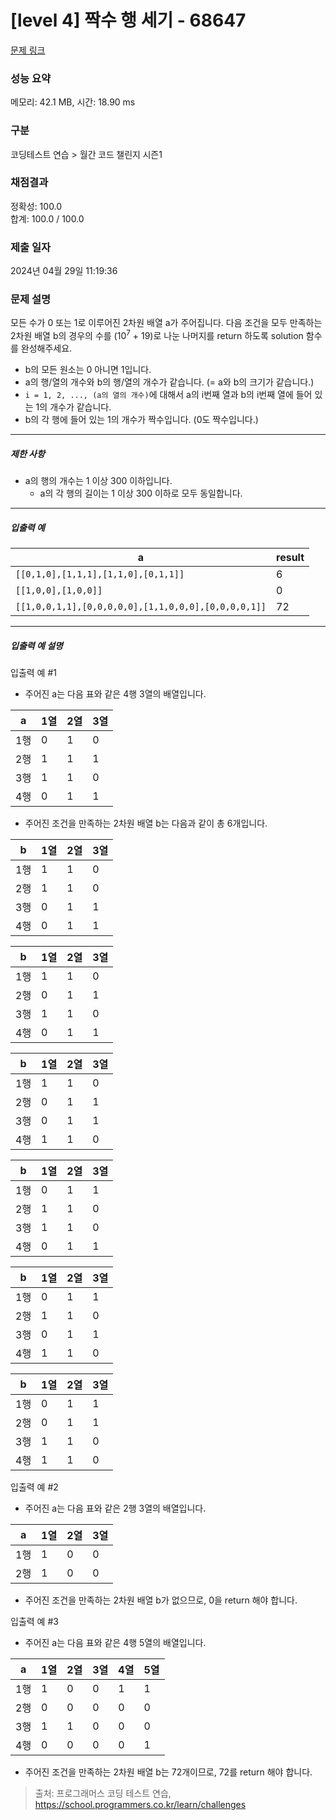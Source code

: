 # [level 4] 짝수 행 세기 - 68647 

[문제 링크](https://school.programmers.co.kr/learn/courses/30/lessons/68647) 

### 성능 요약

메모리: 42.1 MB, 시간: 18.90 ms

### 구분

코딩테스트 연습 > 월간 코드 챌린지 시즌1

### 채점결과

정확성: 100.0<br/>합계: 100.0 / 100.0

### 제출 일자

2024년 04월 29일 11:19:36

### 문제 설명

<p>모든 수가 0 또는 1로 이루어진 2차원 배열 a가 주어집니다. 다음 조건을 모두 만족하는 2차원 배열 b의 경우의 수를 (10<sup>7</sup> + 19)로 나눈 나머지를 return 하도록 solution 함수를 완성해주세요.</p>

<ul>
<li>b의 모든 원소는 0 아니면 1입니다.</li>
<li>a의 행/열의 개수와 b의 행/열의 개수가 같습니다. (= a와 b의 크기가 같습니다.)</li>
<li><code>i = 1, 2, ..., (a의 열의 개수)</code>에 대해서 a의 i번째 열과 b의 i번째 열에 들어 있는 1의 개수가 같습니다.</li>
<li>b의 각 행에 들어 있는 1의 개수가 짝수입니다. (0도 짝수입니다.)</li>
</ul>

<hr>

<h5>제한 사항</h5>

<ul>
<li>a의 행의 개수는 1 이상 300 이하입니다.

<ul>
<li>a의 각 행의 길이는 1 이상 300 이하로 모두 동일합니다.</li>
</ul></li>
</ul>

<hr>

<h5>입출력 예</h5>
<table class="table">
        <thead><tr>
<th>a</th>
<th>result</th>
</tr>
</thead>
        <tbody><tr>
<td><code>[[0,1,0],[1,1,1],[1,1,0],[0,1,1]]</code></td>
<td>6</td>
</tr>
<tr>
<td><code>[[1,0,0],[1,0,0]]</code></td>
<td>0</td>
</tr>
<tr>
<td><code>[[1,0,0,1,1],[0,0,0,0,0],[1,1,0,0,0],[0,0,0,0,1]]</code></td>
<td>72</td>
</tr>
</tbody>
      </table>
<hr>

<h5>입출력 예 설명</h5>

<p>입출력 예 #1</p>

<ul>
<li>주어진 a는 다음 표와 같은 4행 3열의 배열입니다.</li>
</ul>
<table class="table">
        <thead><tr>
<th>a</th>
<th>1열</th>
<th>2열</th>
<th>3열</th>
</tr>
</thead>
        <tbody><tr>
<td>1행</td>
<td>0</td>
<td>1</td>
<td>0</td>
</tr>
<tr>
<td>2행</td>
<td>1</td>
<td>1</td>
<td>1</td>
</tr>
<tr>
<td>3행</td>
<td>1</td>
<td>1</td>
<td>0</td>
</tr>
<tr>
<td>4행</td>
<td>0</td>
<td>1</td>
<td>1</td>
</tr>
</tbody>
      </table>
<ul>
<li>주어진 조건을 만족하는 2차원 배열 b는 다음과 같이 총 6개입니다.</li>
</ul>
<table class="table">
        <thead><tr>
<th>b</th>
<th>1열</th>
<th>2열</th>
<th>3열</th>
</tr>
</thead>
        <tbody><tr>
<td>1행</td>
<td>1</td>
<td>1</td>
<td>0</td>
</tr>
<tr>
<td>2행</td>
<td>1</td>
<td>1</td>
<td>0</td>
</tr>
<tr>
<td>3행</td>
<td>0</td>
<td>1</td>
<td>1</td>
</tr>
<tr>
<td>4행</td>
<td>0</td>
<td>1</td>
<td>1</td>
</tr>
</tbody>
      </table><table class="table">
        <thead><tr>
<th>b</th>
<th>1열</th>
<th>2열</th>
<th>3열</th>
</tr>
</thead>
        <tbody><tr>
<td>1행</td>
<td>1</td>
<td>1</td>
<td>0</td>
</tr>
<tr>
<td>2행</td>
<td>0</td>
<td>1</td>
<td>1</td>
</tr>
<tr>
<td>3행</td>
<td>1</td>
<td>1</td>
<td>0</td>
</tr>
<tr>
<td>4행</td>
<td>0</td>
<td>1</td>
<td>1</td>
</tr>
</tbody>
      </table><table class="table">
        <thead><tr>
<th>b</th>
<th>1열</th>
<th>2열</th>
<th>3열</th>
</tr>
</thead>
        <tbody><tr>
<td>1행</td>
<td>1</td>
<td>1</td>
<td>0</td>
</tr>
<tr>
<td>2행</td>
<td>0</td>
<td>1</td>
<td>1</td>
</tr>
<tr>
<td>3행</td>
<td>0</td>
<td>1</td>
<td>1</td>
</tr>
<tr>
<td>4행</td>
<td>1</td>
<td>1</td>
<td>0</td>
</tr>
</tbody>
      </table><table class="table">
        <thead><tr>
<th>b</th>
<th>1열</th>
<th>2열</th>
<th>3열</th>
</tr>
</thead>
        <tbody><tr>
<td>1행</td>
<td>0</td>
<td>1</td>
<td>1</td>
</tr>
<tr>
<td>2행</td>
<td>1</td>
<td>1</td>
<td>0</td>
</tr>
<tr>
<td>3행</td>
<td>1</td>
<td>1</td>
<td>0</td>
</tr>
<tr>
<td>4행</td>
<td>0</td>
<td>1</td>
<td>1</td>
</tr>
</tbody>
      </table><table class="table">
        <thead><tr>
<th>b</th>
<th>1열</th>
<th>2열</th>
<th>3열</th>
</tr>
</thead>
        <tbody><tr>
<td>1행</td>
<td>0</td>
<td>1</td>
<td>1</td>
</tr>
<tr>
<td>2행</td>
<td>1</td>
<td>1</td>
<td>0</td>
</tr>
<tr>
<td>3행</td>
<td>0</td>
<td>1</td>
<td>1</td>
</tr>
<tr>
<td>4행</td>
<td>1</td>
<td>1</td>
<td>0</td>
</tr>
</tbody>
      </table><table class="table">
        <thead><tr>
<th>b</th>
<th>1열</th>
<th>2열</th>
<th>3열</th>
</tr>
</thead>
        <tbody><tr>
<td>1행</td>
<td>0</td>
<td>1</td>
<td>1</td>
</tr>
<tr>
<td>2행</td>
<td>0</td>
<td>1</td>
<td>1</td>
</tr>
<tr>
<td>3행</td>
<td>1</td>
<td>1</td>
<td>0</td>
</tr>
<tr>
<td>4행</td>
<td>1</td>
<td>1</td>
<td>0</td>
</tr>
</tbody>
      </table>
<p>입출력 예 #2</p>

<ul>
<li>주어진 a는 다음 표와 같은 2행 3열의 배열입니다.</li>
</ul>
<table class="table">
        <thead><tr>
<th>a</th>
<th>1열</th>
<th>2열</th>
<th>3열</th>
</tr>
</thead>
        <tbody><tr>
<td>1행</td>
<td>1</td>
<td>0</td>
<td>0</td>
</tr>
<tr>
<td>2행</td>
<td>1</td>
<td>0</td>
<td>0</td>
</tr>
</tbody>
      </table>
<ul>
<li>주어진 조건을 만족하는 2차원 배열 b가 없으므로, 0을 return 해야 합니다.</li>
</ul>

<p>입출력 예 #3</p>

<ul>
<li>주어진 a는 다음 표와 같은 4행 5열의 배열입니다.</li>
</ul>
<table class="table">
        <thead><tr>
<th>a</th>
<th>1열</th>
<th>2열</th>
<th>3열</th>
<th>4열</th>
<th>5열</th>
</tr>
</thead>
        <tbody><tr>
<td>1행</td>
<td>1</td>
<td>0</td>
<td>0</td>
<td>1</td>
<td>1</td>
</tr>
<tr>
<td>2행</td>
<td>0</td>
<td>0</td>
<td>0</td>
<td>0</td>
<td>0</td>
</tr>
<tr>
<td>3행</td>
<td>1</td>
<td>1</td>
<td>0</td>
<td>0</td>
<td>0</td>
</tr>
<tr>
<td>4행</td>
<td>0</td>
<td>0</td>
<td>0</td>
<td>0</td>
<td>1</td>
</tr>
</tbody>
      </table>
<ul>
<li>주어진 조건을 만족하는 2차원 배열 b는 72개이므로, 72를 return 해야 합니다.</li>
</ul>


> 출처: 프로그래머스 코딩 테스트 연습, https://school.programmers.co.kr/learn/challenges